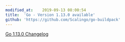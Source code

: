 ```yaml
---
modified_at:	2019-09-13 08:00:54
title:	'Go - Version 1.13.0 available'
github: 'https://github.com/Scalingo/go-buildpack'
---
```


[Go 1.13.0 Changelog](https://golang.org/doc/devel/release.html#go1.13)

